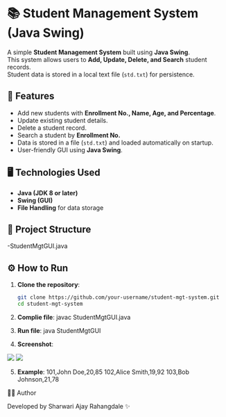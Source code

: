 # 📚 Student Management System (Java Swing)

A simple **Student Management System** built using **Java Swing**.  
This system allows users to **Add, Update, Delete, and Search** student records.  
Student data is stored in a local text file (`std.txt`) for persistence.

## 🚀 Features
- Add new students with **Enrollment No., Name, Age, and Percentage**.
- Update existing student details.
- Delete a student record.
- Search a student by **Enrollment No.**
- Data is stored in a file (`std.txt`) and loaded automatically on startup.
- User-friendly GUI using **Java Swing**.

## 🖥️ Technologies Used
- **Java (JDK 8 or later)**
- **Swing (GUI)**
- **File Handling** for data storage


## 📂 Project Structure
-StudentMgtGUI.java

## ⚙️ How to Run

1. **Clone the repository**:
   ```bash
   git clone https://github.com/your-username/student-mgt-system.git
   cd student-mgt-system

2. **Complie file**:
   javac StudentMgtGUI.java

3. **Run file**:
   java StudentMgtGUI

4. **Screenshot**:
<img src="Screenshots/Screenshot (20).png">
<img src="Screenshots/Screenshot (21).png">

5. **Example**:
 101,John Doe,20,85
 102,Alice Smith,19,92
 103,Bob Johnson,21,78

👩‍💻 Author

Developed by Sharwari Ajay Rahangdale ✨